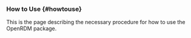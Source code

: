 ### How to Use          {#howtouse}

This is the page describing the necessary procedure for how to use the OpenRDM package.


